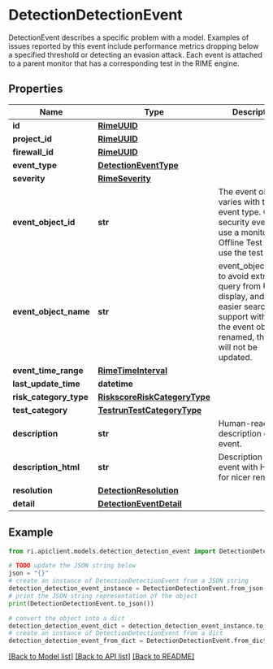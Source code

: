 # DetectionDetectionEvent

DetectionEvent describes a specific problem with a model. Examples of issues reported by this event include performance metrics dropping below a specified threshold or detecting an evasion attack. Each event is attached to a parent monitor that has a corresponding test in the RIME engine.

## Properties

Name | Type | Description | Notes
------------ | ------------- | ------------- | -------------
**id** | [**RimeUUID**](RimeUUID.md) |  | [optional] 
**project_id** | [**RimeUUID**](RimeUUID.md) |  | [optional] 
**firewall_id** | [**RimeUUID**](RimeUUID.md) |  | [optional] 
**event_type** | [**DetectionEventType**](DetectionEventType.md) |  | [optional] 
**severity** | [**RimeSeverity**](RimeSeverity.md) |  | [optional] 
**event_object_id** | **str** | The event object varies with the event type. CT and security events use a monitor. Offline Test events use the test run. | [optional] 
**event_object_name** | **str** | event_object_name to avoid extra query from UI to display, and allow easier search support with DB. If the event object is renamed, the event will not be updated. | [optional] 
**event_time_range** | [**RimeTimeInterval**](RimeTimeInterval.md) |  | [optional] 
**last_update_time** | **datetime** |  | [optional] 
**risk_category_type** | [**RiskscoreRiskCategoryType**](RiskscoreRiskCategoryType.md) |  | [optional] 
**test_category** | [**TestrunTestCategoryType**](TestrunTestCategoryType.md) |  | [optional] 
**description** | **str** | Human-readable description of the event. | [optional] 
**description_html** | **str** | Description of the event with HTML for nicer rendering. | [optional] 
**resolution** | [**DetectionResolution**](DetectionResolution.md) |  | [optional] 
**detail** | [**DetectionEventDetail**](DetectionEventDetail.md) |  | [optional] 

## Example

```python
from ri.apiclient.models.detection_detection_event import DetectionDetectionEvent

# TODO update the JSON string below
json = "{}"
# create an instance of DetectionDetectionEvent from a JSON string
detection_detection_event_instance = DetectionDetectionEvent.from_json(json)
# print the JSON string representation of the object
print(DetectionDetectionEvent.to_json())

# convert the object into a dict
detection_detection_event_dict = detection_detection_event_instance.to_dict()
# create an instance of DetectionDetectionEvent from a dict
detection_detection_event_from_dict = DetectionDetectionEvent.from_dict(detection_detection_event_dict)
```
[[Back to Model list]](../README.md#documentation-for-models) [[Back to API list]](../README.md#documentation-for-api-endpoints) [[Back to README]](../README.md)

